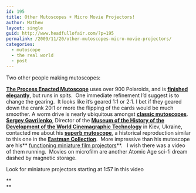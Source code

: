 ```yaml
---
id: 195
title: Other Mutoscopes + Micro Movie Projectors!
author: Mathew
layout: single
guid: http://www.headfullofair.com/?p=195
permalink: /2009/11/20/other-mutoscopes-micro-movie-projectors/
categories:
  - mutoscope
  - the real world
  - post
---
```

Two other people making mutoscopes:

**[The Process Enacted Mutoscope][1]** uses over 900 Polaroids, and is **[finished elegantly][2]**, but runs in spits.  One immediate refinement I&#8217;d suggest is to change the gearing.  It looks like it&#8217;s geared 1:1 or 2:1. I bet if they geared down the crank 20:1 or more the flipping of the cards would be much smoother. A worm drive is nearly ubiquitous amongst **[classic mutoscopes][3]**.  
**[Sergey Gavrilenko][4]**, Director of the **[Museum of the History of the Development of the World Cinemagraphic Technology][5]** in Kiev, Ukraine, contacted me about his **[superb mutoscope][6]**, a historical reproduction similar to this one in the **[Eastman Collection][7]**.  More impressive than his mutoscope are his** [functioning miniature film projectors][6]**.   I wish there was a video of them running.  Movies on microfilm are another Atomic Age sci-fi dream dashed by magnetic storage.

Look for miniature projectors starting at 1:57 in this video

  
**  
**

 [1]: http://www.youtube.com/watch?v=HCJeOca-GQU&feature=player_embedded
 [2]: http://www.thechasefactory.com/mutoscope.html
 [3]: http://www.headfullofair.com/2009/05/17/what-the-butler-saw/
 [4]: http://cortese.publishpath.com/
 [5]: http://www.youtube.com/watch?v=GAfAVZ4hHMQ
 [6]: http://cortese.publishpath.com/gallery
 [7]: http://www.geh.org/fm/precin/htmlsrc/mA512600001_ful.html